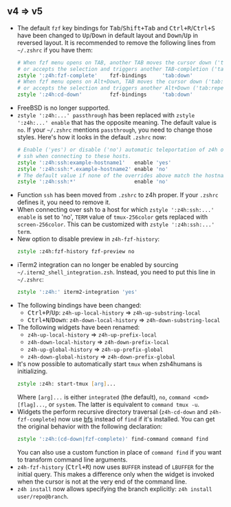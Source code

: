 ## v4 => v5

- The default `fzf` key bindings for <kbd>Tab</kbd>/<kbd>Shift+Tab</kbd> and
  <kbd>Ctrl+R</kbd>/<kbd>Ctrl+S</kbd> have been changed to <kbd>Up</kbd>/<kbd>Down</kbd> in
  default layout and <kbd>Down</kbd>/<kbd>Up</kbd> in reversed layout. It is recommended to remove
  the following lines from `~/.zshrc` if you have them:
  ```zsh
  # When fzf menu opens on TAB, another TAB moves the cursor down ('tab:down')
  # or accepts the selection and triggers another TAB-completion ('tab:repeat')?
  zstyle ':z4h:fzf-complete'    fzf-bindings     'tab:down'
  # When fzf menu opens on Alt+Down, TAB moves the cursor down ('tab:down')
  # or accepts the selection and triggers another Alt+Down ('tab:repeat')?
  zstyle ':z4h:cd-down'         fzf-bindings     'tab:down'
  ```
- FreeBSD is no longer supported.
- `zstyle ':z4h:...' passthrough` has been replaced with `zstyle ':z4h:...' enable` that has the
  opposite meaning. The default value is `no`. If your `~/.zshrc` mentions `passthrough`, you need
  to change those styles. Here's how it looks in the default `.zshrc` now:
  ```zsh
  # Enable ('yes') or disable ('no') automatic teleportation of z4h over
  # ssh when connecting to these hosts.
  zstyle ':z4h:ssh:example-hostname1'   enable 'yes'
  zstyle ':z4h:ssh:*.example-hostname2' enable 'no'
  # The default value if none of the overrides above match the hostname.
  zstyle ':z4h:ssh:*'                   enable 'no'
  ```
- Function `ssh` has been moved from `.zshrc` to z4h proper. If your `.zshrc` defines it, you need
  to remove it.
- When connecting over ssh to a host for which `zstyle ':z4h:ssh:...' enable` is set to 'no', `TERM`
  value of `tmux-256color` gets replaced with `screen-256color`. This can be customized with
  `zstyle ':z4h:ssh:...' term`.
- New option to disable preview in `z4h-fzf-history`:
  ```zsh
  zstyle :z4h:fzf-history fzf-preview no
  ```
- iTerm2 integration can no longer be enabled by sourcing `~/.iterm2_shell_integration.zsh`.
  Instead, you need to put this line in `~/.zshrc`:
  ```zsh
  zstyle ':z4h:' iterm2-integration 'yes'
  ```
- The following bindings have been changed:
  - <kbd>Ctrl+P</kbd>/<kbd>Up</kbd>: `z4h-up-local-history` => `z4h-up-substring-local`
  - <kbd>Ctrl+N</kbd>/<kbd>Down</kbd>: `z4h-down-local-history` => `z4h-down-substring-local`
- The following widgets have been renamed:
  - `z4h-up-local-history` => `z4h-up-prefix-local`
  - `z4h-down-local-history` => `z4h-down-prefix-local`
  - `z4h-up-global-history` => `z4h-up-prefix-global`
  - `z4h-down-global-history` => `z4h-down-prefix-global`
- It's now possible to automatically start `tmux` when zsh4humans is initializing.
  ```zsh
  zstyle :z4h: start-tmux [arg]...
  ```
  Where `[arg]...` is either `integrated` (the default), `no`, `command <cmd> [flag]...`, or
  `system`. The latter is equivalent to `command tmux -u`.
- Widgets the perform recursive directory traversal (`z4h-cd-down` and `z4h-fzf-complete`) now
  use [bfs](https://github.com/tavianator/bfs) instead of `find` if it's installed. You can get
  the original behavior with the following declaration:
  ```zsh
  zstyle ':z4h:(cd-down|fzf-complete)' find-command command find
  ```
  You can also use a custom function in place of `command find` if you want to transform command
  line arguments.
- `z4h-fzf-history` (<kbd>Ctrl+R</kbd>) now uses `BUFFER` instead of `LBUFFER` for the initial
  query. This makes a difference only when the widget is invoked when the cursor is not at the very
  end of the command line.
- `z4h install` now allows specifying the branch explicitly: `z4h install user/repo@branch`.

